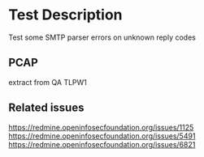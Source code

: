 # Test Description

Test some SMTP parser errors on unknown reply codes

## PCAP

extract from QA TLPW1

## Related issues

https://redmine.openinfosecfoundation.org/issues/1125
https://redmine.openinfosecfoundation.org/issues/5491
https://redmine.openinfosecfoundation.org/issues/6821
